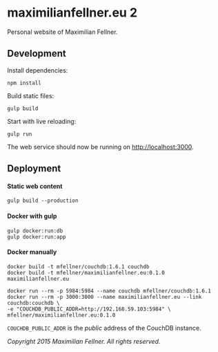 # maximilianfellner.eu 2

Personal website of Maximilian Fellner.

## Development

Install dependencies:

```
npm install
```

Build static files:

```
gulp build
```

Start with live reloading:

```
gulp run
```

The web service should now be running on [http://localhost:3000]().

## Deployment

#### Static web content

    gulp build --production

#### Docker with gulp

    gulp docker:run:db
    gulp docker:run:app

#### Docker manually

    docker build -t mfellner/couchdb:1.6.1 couchdb
    docker build -t mfellner/maximilianfellner.eu:0.1.0 maximilianfellner.eu

    docker run --rm -p 5984:5984 --name couchdb mfellner/couchdb:1.6.1
    docker run --rm -p 3000:3000 --name maximilianfellner.eu --link couchdb:couchdb \
    -e "COUCHDB_PUBLIC_ADDR=http://192.168.59.103:5984" \
    mfellner/maximilianfellner.eu:0.1.0

`COUCHDB_PUBLIC_ADDR` is the *public* address of the CouchDB instance.

*Copyright 2015 Maximilian Fellner. All rights reserved.*
